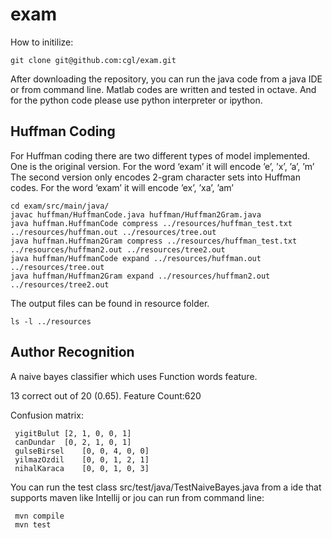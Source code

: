 # exam

How to initilize:

    git clone git@github.com:cgl/exam.git
    
After downloading the repository, you can run the java code from a java IDE or from command line. 
Matlab codes are written and tested in octave. And for the python code please use python interpreter or ipython.

## Huffman Coding

For Huffman coding there are two different types of model implemented. One is the original version. 
For the word ‘exam’ it will encode ’e’, ’x’, ’a’, ’m’
The second version only encodes 2-gram character sets into Huffman codes. 
For the word ‘exam’ it will encode ’ex’, ’xa’, ’am’

    cd exam/src/main/java/
    javac huffman/HuffmanCode.java huffman/Huffman2Gram.java
    java huffman.HuffmanCode compress ../resources/huffman_test.txt ../resources/huffman.out ../resources/tree.out
    java huffman.Huffman2Gram compress ../resources/huffman_test.txt ../resources/huffman2.out ../resources/tree2.out
    java huffman/HuffmanCode expand ../resources/huffman.out ../resources/tree.out
    java huffman/Huffman2Gram expand ../resources/huffman2.out ../resources/tree2.out

The output files can be found in resource folder.
    
    ls -l ../resources
    
## Author Recognition

A naive bayes classifier which uses Function words feature.

13 correct out of 20 (0.65). Feature Count:620

Confusion matrix:

     yigitBulut	[2, 1, 0, 0, 1]
     canDundar	[0, 2, 1, 0, 1]
     gulseBirsel	[0, 0, 4, 0, 0]
     yilmazOzdil	[0, 0, 1, 2, 1]
     nihalKaraca	[0, 0, 1, 0, 3]

You can run the test class src/test/java/TestNaiveBayes.java from a ide that supports maven like Intellij or jou can run from command line:

     mvn compile
     mvn test

